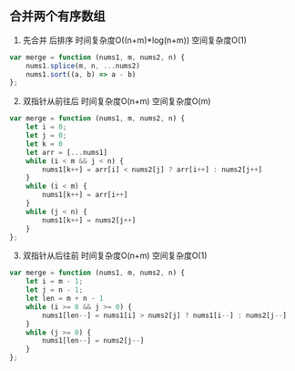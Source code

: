## 合并两个有序数组

1. 先合并 后排序 时间复杂度O((n+m)*log(n+m)) 空间复杂度O(1)
```js
var merge = function (nums1, m, nums2, n) {
    nums1.splice(m, n, ...nums2)
    nums1.sort((a, b) => a - b)
};
```

2. 双指针从前往后 时间复杂度O(n+m) 空间复杂度O(m)
```js
var merge = function (nums1, m, nums2, n) {
    let i = 0;
    let j = 0;
    let k = 0
    let arr = [...nums1]
    while (i < m && j < n) {
        nums1[k++] = arr[i] < nums2[j] ? arr[i++] : nums2[j++]
    }
    while (i < m) {
        nums1[k++] = arr[i++]
    }
    while (j < n) {
        nums1[k++] = nums2[j++]
    }
};
```

3. 双指针从后往前 时间复杂度O(n+m) 空间复杂度O(1)
```js
var merge = function (nums1, m, nums2, n) {
    let i = m - 1;
    let j = n - 1;
    let len = m + n - 1
    while (i >= 0 && j >= 0) {
        nums1[len--] = nums1[i] > nums2[j] ? nums1[i--] : nums2[j--]
    }
    while (j >= 0) {
        nums1[len--] = nums2[j--]
    }
};
```
